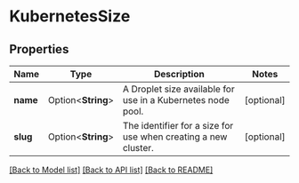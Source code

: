 # KubernetesSize

## Properties

Name | Type | Description | Notes
------------ | ------------- | ------------- | -------------
**name** | Option<**String**> | A Droplet size available for use in a Kubernetes node pool. | [optional]
**slug** | Option<**String**> | The identifier for a size for use when creating a new cluster. | [optional]

[[Back to Model list]](../README.md#documentation-for-models) [[Back to API list]](../README.md#documentation-for-api-endpoints) [[Back to README]](../README.md)


